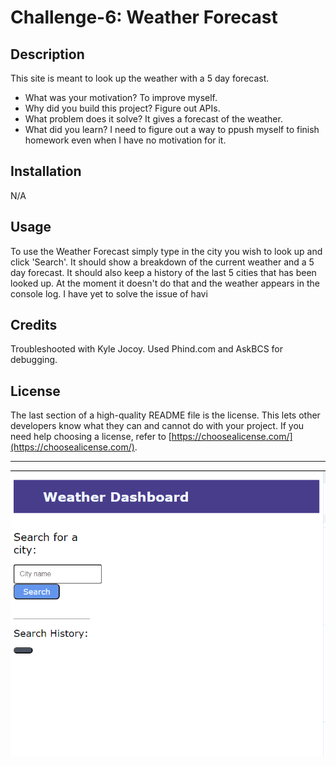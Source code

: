 # Challenge-6: Weather Forecast


## Description
This site is meant to look up the weather with a 5 day forecast.
- What was your motivation? To improve myself.
- Why did you build this project? Figure out APIs.
- What problem does it solve? It gives a forecast of the weather.
- What did you learn? I need to figure out a way to ppush myself to finish homework even when I have no motivation for it.

## Installation

N/A

## Usage

To use the Weather Forecast simply type in the city you wish to look up and click 'Search'. It should show a breakdown of the current weather and a 5 day forecast. It should also keep a history of the last 5 cities that has been looked up. At the moment it doesn't do that and the weather appears in the console log. I have yet to solve the issue of havi


## Credits

Troubleshooted with Kyle Jocoy. Used Phind.com and AskBCS for debugging.

## License

The last section of a high-quality README file is the license. This lets other developers know what they can and cannot do with your project. If you need help choosing a license, refer to [https://choosealicense.com/](https://choosealicense.com/).

---



![Alt text](<assets/Screenshot 2023-11-19 230546.png>)


